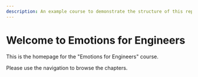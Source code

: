 ```yaml
---
description: An example course to demonstrate the structure of this repository and the features of the generated website.
---
```


# Welcome to Emotions for Engineers

This is the homepage for the "Emotions for Engineers" course.

Please use the navigation to browse the chapters.
